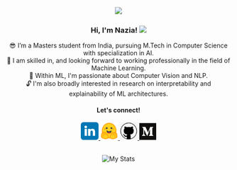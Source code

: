 <div align="center">

<a href="https://medium.com/p/86603e5eb551"> <img src='https://miro.medium.com/max/1000/1*Wif1a4KqFHzVI40QOzbQKQ.png'> </a>

<h3 align="center">Hi, I'm Nazia! <img src="https://github.com/kogisin/kogisin/blob/main/gifs/hi.gif" width="35px"></h3> 

😎 I’m a Masters student from India, pursuing M.Tech in Computer Science with specialization in AI. <br />
🤖 I am skilled in, and looking forward to working professionally in the field of Machine Learning. <br />
🎨 Within ML, I'm passionate about Computer Vision and NLP. <br />
🔓 I'm also broadly interested in research on interpretability and explainability of ML architectures. 

<h4> Let's connect! </h4>

<div align="center">
  <a href="https://www.linkedin.com/in/nazianafis" target="blank"> <img title="My LinkedIn" alt="My linkedIn" src="https://github.com/nazianafis/Resources/blob/main/RM/linkedin.svg" width="40" height="40" /> </a>
  <a href="https://huggingface.co/nn007" target="blank"> <img title="My HuggingFace" alt="My HuggingFace" src="https://github.com/nazianafis/Resources/blob/main/RM/huggingface.svg" width="40" height="40" /> </a> 
  <a href="https://github.com/nazianafis" target="blank"> <img title="My Github" alt="My Github" src="https://github.com/nazianafis/Resources/blob/main/RM/GitHub.png" width="40" height="40" /> </a> 
  <a href="https://www.medium.com/@nazianafis" target="blank"> <img title="My Medium" alt="My Medium" src="https://github.com/nazianafis/Resources/blob/main/RM/medium.png" width="38" height="38" /> </a>
</div>   

<br>

![My Stats](https://github-readme-stats.vercel.app/api?username=nazianafis&custom_title=My%20GitHub%20Stats&count_private=true&show_icons=true&theme=radical&border_radius=4&layout=compact)

</div>

<!-- 
![Activity Graph](https://activity-graph.herokuapp.com/graph?username=nazianafis&theme=github)
<img src="https://github-profile-trophy.vercel.app/?username=nazianafis&column=7&theme=onedark" /> 
![Visitor](https://visitor-badge.laobi.icu/badge?page_id=nazianafis)
--> 
